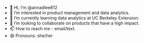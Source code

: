 - 👋 Hi, I’m @annadlee812
- 👀 I’m interested in product management and data analytics.
- 🌱 I’m currently learning data analytics at UC Berkeley Extension.
- 💞️ I’m looking to collaborate on products that have a high impact.
- 📫 How to reach me - email/text.
- 😄 Pronouns: she/her


<!---
annadlee812/annadlee812 is a ✨ special ✨ repository because its `README.md` (this file) appears on your GitHub profile.
You can click the Preview link to take a look at your changes.
--->
